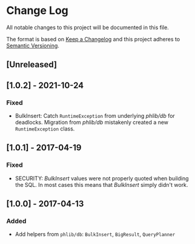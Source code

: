 # Change Log
All notable changes to this project will be documented in this file.

The format is based on [Keep a Changelog](http://keepachangelog.com/) 
and this project adheres to [Semantic Versioning](http://semver.org/).

## [Unreleased]

## [1.0.2] - 2021-10-24
### Fixed
- BulkInsert: Catch `RuntimeException` from underlying *phlib/db* for deadlocks.
  Migration from *phlib/db* mistakenly created a new `RuntimeException` class.

## [1.0.1] - 2017-04-19
### Fixed
- SECURITY: *BulkInsert* values were not properly quoted when building the SQL.
  In most cases this means that *BulkInsert* simply didn't work.
 
## [1.0.0] - 2017-04-13
### Added
- Add helpers from `phlib/db`: `BulkInsert`, `BigResult`, `QueryPlanner` 
